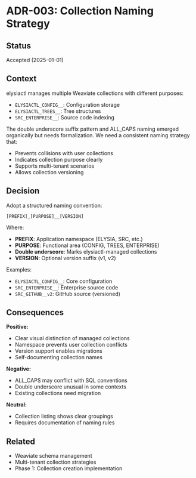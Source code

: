 # ADR-003: Collection Naming Strategy

## Status
Accepted (2025-01-01)

## Context
elysiactl manages multiple Weaviate collections with different purposes:
- `ELYSIACTL_CONFIG__`: Configuration storage
- `ELYSIACTL_TREES__`: Tree structures
- `SRC_ENTERPRISE__`: Source code indexing

The double underscore suffix pattern and ALL_CAPS naming emerged organically but needs formalization. We need a consistent naming strategy that:
- Prevents collisions with user collections
- Indicates collection purpose clearly
- Supports multi-tenant scenarios
- Allows collection versioning

## Decision
Adopt a structured naming convention:

```
[PREFIX]_[PURPOSE]__[VERSION]
```

Where:
- **PREFIX**: Application namespace (ELYSIA, SRC, etc.)
- **PURPOSE**: Functional area (CONFIG, TREES, ENTERPRISE)
- **Double underscore**: Marks elysiactl-managed collections
- **VERSION**: Optional version suffix (v1, v2)

Examples:
- `ELYSIACTL_CONFIG__`: Core configuration
- `SRC_ENTERPRISE__`: Enterprise source code
- `SRC_GITHUB__v2`: GitHub source (versioned)

## Consequences

**Positive:**
- Clear visual distinction of managed collections
- Namespace prevents user collection conflicts
- Version support enables migrations
- Self-documenting collection names

**Negative:**
- ALL_CAPS may conflict with SQL conventions
- Double underscore unusual in some contexts
- Existing collections need migration

**Neutral:**
- Collection listing shows clear groupings
- Requires documentation of naming rules

## Related
- Weaviate schema management
- Multi-tenant collection strategies
- Phase 1: Collection creation implementation